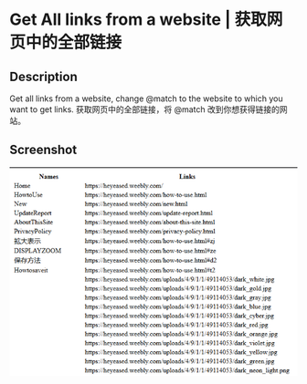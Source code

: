 # Get All links from a website | 获取网页中的全部链接
## Description
Get all links from a website, change @match to the website to which you want to get links. 
获取网页中的全部链接，将 @match 改到你想获得链接的网站。  
## Screenshot
![table](table.png)
